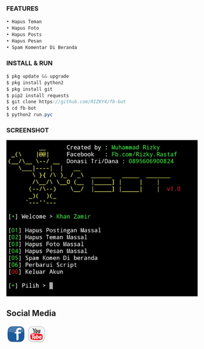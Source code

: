 ### FEATURES
```python
• Hapus Teman 
• Hapus Foto
• Hapus Posts
• Hapus Pesan
• Spam Komentar Di Beranda
```
### INSTALL & RUN
```java
$ pkg update && upgrade
$ pkg install python2
$ pkg install git
$ pip2 install requests
$ git clone https://github.com/RIZKY4/fb-bot
$ cd fb-bot
$ python2 run.pyc
```

### SCREENSHOT

![Test Image 1](bosku.jpg)

## Social Media

[![facebook](fb1.png)](https://m.youtube.com)   [![youtube](yt1.png)](https://m.youtube.com) 
